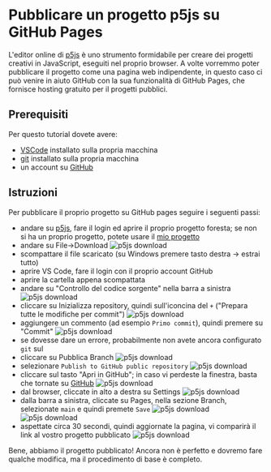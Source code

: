 # Pubblicare un progetto p5js su GitHub Pages

L'editor online di [p5js](https://editor.p5js.org/) è uno strumento formidabile per creare dei progetti creativi in JavaScript, eseguiti nel proprio browser. A volte vorremmo poter pubblicare il progetto come una pagina web indipendente, in questo caso ci può venire in aiuto GitHub con la sua funzionalità di GitHub Pages, che fornisce hosting gratuito per il progetti pubblici.

## Prerequisiti
Per questo tutorial dovete avere:
- [VSCode](https://code.visualstudio.com/) installato sulla propria macchina
- [git](https://git-scm.com/downloads) installato sulla propria macchina
- un account su [GitHub](https://github.com/)


## Istruzioni

Per pubblicare il proprio progetto su GitHub pages seguire i seguenti passi:
- andare su [p5js](https://editor.p5js.org/), fare il login ed aprire il proprio progetto foresta; se non si ha un proprio progetto, potete usare il [mio progetto](https://editor.p5js.org/claudio.capobianco/sketches/O4km37Gd6)
- andare su File->Download
![p5js download](./img/screenshot-01.jpeg)
- scompattare il file scaricato (su Windows premere tasto destra -> estrai tutto)
- aprire VS Code, fare il login con il proprio account GitHub
- aprire la cartella appena scompattata
- andare su "Controllo del codice sorgente" nella barra a sinistra
![p5js download](./img/screenshot-02.jpeg)
- cliccare su Inizializza repository, quindi sull'iconcina del `+` ("Prepara tutte le modifiche per commit")
![p5js download](./img/screenshot-03.jpeg)
- aggiungere un commento (ad esempio `Primo commit`), quindi premere su "Commit"
![p5js download](./img/screenshot-04.jpeg)
- se dovesse dare un errore, probabilmente non avete ancora configurato `git` sul
- cliccare su Pubblica Branch
![p5js download](./img/screenshot-05.jpeg)
- selezionare `Publish to GitHub public repository`
![p5js download](./img/screenshot-06.jpeg)
- cliccare sul tasto "Apri in GitHub"; in caso vi perdeste la finestra, basta che tornate su [GitHub](https://github.com/wbigger?tab=repositories)
![p5js download](./img/screenshot-07.jpeg)
- dal browser, cliccate in alto a destra su Settings
![p5js download](./img/screenshot-08.jpeg)
- dalla barra a sinistra, cliccate su Pages, nella sezione Branch, selezionate `main` e quindi premete `Save`
![p5js download](./img/screenshot-09.jpeg)
![p5js download](./img/screenshot-11.jpeg)
- aspettate circa 30 secondi, quindi aggiornate la pagina, vi comparirà il link al vostro progetto pubblicato
![p5js download](./img/screenshot-13.jpeg)


Bene, abbiamo il progetto pubblicato! Ancora non è perfetto e dovremo fare qualche modifica, ma il procedimento di base è completo.


